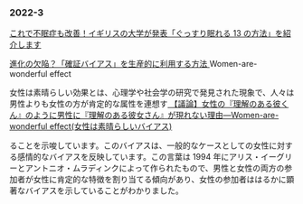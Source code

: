 ### 2022-3

[ これで不眠症も改善！イギリスの大学が発表「ぐっすり眠れる 13 の方法」を紹介します ](http://talko-media.jp/7876)

[ 進化の欠陥？「確証バイアス」を生産的に利用する方法 ](https://honsuki.jp/pickup/51831)
Women-are-wonderful effect

女性は素晴らしい効果とは、心理学や社会学の研究で発見された現象で、人々は男性よりも女性の方が肯定的な属性を連想す[ 【議論】女性の『理解のある彼くん』のように男性に『理解のある彼女さん』が現れない理由––Women-are-wonderful effect(女性は素晴らしいバイアス) ](http://hattatu-matome.ldblog.jp/archives/57647223.html)

ることを示唆しています。このバイアスは、一般的なケースとしての女性に対する感情的なバイアスを反映しています。この言葉は 1994 年にアリス・イーグリーとアントニオ・ムラディンクによって作られたもので、男性と女性の両方の参加者が女性に肯定的な特徴を割り当てる傾向があり、女性の参加者ははるかに顕著なバイアスを示していることがわかりました。

[ ]()
[ ]()
[ ]()
[ ]()
[ ]()
[ ]()
[ ]()
[ ]()
[ ]()
[ ]()
[ ]()
[ ]()
[ ]()
[ ]()
[ ]()
[ ]()
[ ]()
[ ]()
[ ]()
[ ]()
[ ]()
[ ]()
[ ]()
[ ]()
[ ]()
[ ]()
[ ]()
[ ]()
[ ]()
[ ]()
[ ]()
[ ]()
[ ]()
[ ]()
[ ]()
[ ]()
[ ]()
[ ]()
[ ]()
[ ]()
[ ]()
[ ]()
[ ]()
[ ]()
[ ]()
[ ]()
[ ]()
[ ]()
[ ]()
[ ]()
[ ]()
[ ]()
[ ]()
[ ]()
[ ]()
[ ]()
